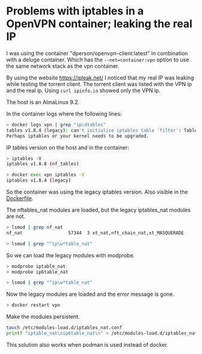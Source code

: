 # Problems with iptables in a OpenVPN container; leaking the real IP

I was using the container "dperson/openvpn-client:latest" in combination with a deluge container.
Which has the `--net=container:vpn` option to use the same network stack as the vpn container.

By using the website https://ipleak.net/ I noticed that my real IP was leaking while testing the torrent client.
The torrent client was listed with the VPN ip and the real ip.
Using `curl ipinfo.io` showed only the VPN ip.

The host is an AlmaLinux 9.2.

In the container logs where the following lines:

```bash
> docker logs vpn | grep "ip\dtables"
tables v1.8.4 (legacy): can't initialize iptables table `filter': Table does not exist (do you need to insmod?)
Perhaps iptables or your kernel needs to be upgraded.
```

IP tables version on the host and in the container:

```bash
> iptables -V
iptables v1.8.8 (nf_tables)

> docker exec vpn iptables -V
iptables v1.8.4 (legacy)
```

So the container was using the legacy iptables version. Also visible in the [Dockerfile](https://github.com/dperson/openvpn-client/blob/master/Dockerfile#L5).

The nftables_nat modules are loaded, but the legacy iptables_nat modules are not.

```bash
> lsmod | grep nf_nat
nf_nat                 57344  3 xt_nat,nft_chain_nat,xt_MASQUERADE

> lsmod | grep "^ip\w*table_nat"
```

So we can load the legacy modules with modprobe.

```bash
> modprobe iptable_nat
> modprobe ip6table_nat
```

```bash
> lsmod | grep "^ip\w*table_nat"
```

Now the legacy modules are loaded and the error message is gone.

```bash
> docker restart vpn
```

Make the modules persistent.

```bash
touch /etc/modules-load.d/iptables_nat.conf
printf "iptable_nat\nip6table_nat\n" > /etc/modules-load.d/iptables_nat.conf
```

This solution also works when podman is used instead of docker.
